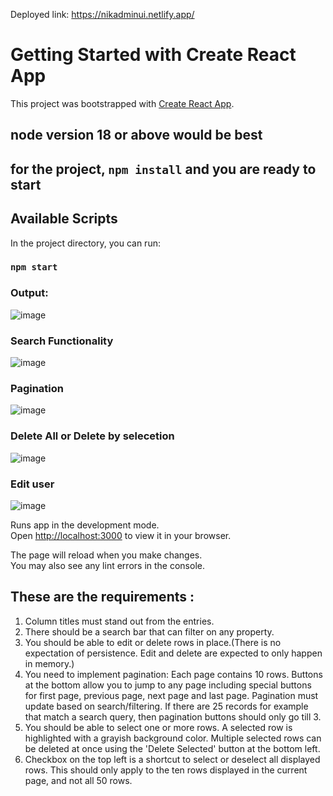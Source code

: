 Deployed link:
https://nikadminui.netlify.app/

# Getting Started with Create React App

This project was bootstrapped with [Create React App](https://github.com/facebook/create-react-app).

## node version 18 or above would be best

## for the project, `npm install` and you are ready to start

## Available Scripts

In the project directory, you can run:

### `npm start`

### Output:
![image](https://github.com/ni774/admin_ui/assets/61626746/26d35933-25ba-4e61-a072-99236c3b6031)


### Search Functionality
![image](https://github.com/ni774/admin_ui/assets/61626746/e0223efe-55e4-4d0c-9981-52968b91ed64)

### Pagination 
![image](https://github.com/ni774/admin_ui/assets/61626746/861d6705-8140-4fb2-b702-da1fce03f4f2)

### Delete All or Delete by selecetion
![image](https://github.com/ni774/admin_ui/assets/61626746/2fc8aab7-97f8-4c62-816a-9584bf7a938d)

### Edit user
![image](https://github.com/ni774/admin_ui/assets/61626746/de7c360e-a179-4f57-a4a0-6b8bcef2f099)






Runs app in the development mode.\
Open [http://localhost:3000](http://localhost:3000) to view it in your browser.

The page will reload when you make changes.\
You may also see any lint errors in the console.

## These are the requirements :

1. Column titles must stand out from the entries.
2. There should be a search bar that can filter on any property.
3. You should be able to edit or delete rows in place.(There is no expectation of persistence. Edit and delete are expected to only happen in memory.)
4. You need to implement pagination: Each page contains 10 rows. Buttons at the bottom allow you to jump to any page including special buttons for first page, previous page, next page and last page. Pagination must update based on search/filtering. If there are 25 records for example that match a search query, then pagination buttons should only go till 3.
5. You should be able to select one or more rows. A selected row is highlighted with a grayish background color. Multiple selected rows can be deleted at once using the 'Delete Selected' button at the bottom left.
6. Checkbox on the top left is a shortcut to select or deselect all displayed rows. This should only apply to the ten rows displayed in the current page, and not all 50 rows.




